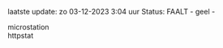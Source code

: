laatste update: 
zo 03-12-2023  3:04   uur 
Status: FAALT - geel - 
<div class="service Y">microstation</div><div class="service G">httpstat</div>